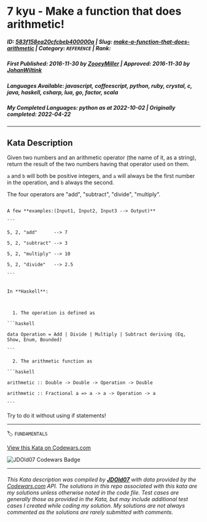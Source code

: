 # 7 kyu - Make a function that does arithmetic!

##### **ID**: [583f158ea20cfcbeb400000a](https://www.codewars.com/kata/583f158ea20cfcbeb400000a) | **Slug**: [make-a-function-that-does-arithmetic](https://www.codewars.com/kata/583f158ea20cfcbeb400000a) | **Category**: `REFERENCE` | **Rank**: <span style="color:white">7 kyu</span>

##### **First Published**: 2016-11-30 ***by*** [ZooeyMiller](https://www.codewars.com/users/ZooeyMiller) | **Approved**: 2016-11-30 ***by*** [JohanWiltink](https://www.codewars.com/users/JohanWiltink)

##### **Languages Available**: javascript, coffeescript, python, ruby, crystal, c, java, haskell, csharp, lua, go, factor, scala

##### **My Completed Languages**: python ***as at*** 2022-10-02 | **Originally completed**: 2022-04-22

---

## Kata Description


Given two numbers and an arithmetic operator (the name of it, as a string), return the result of the two numbers having that operator used on them. 





```a``` and ```b``` will both be positive integers, and ```a``` will always be the first number in the operation, and ```b``` always the second.



The four operators are "add", "subtract", "divide", "multiply". 



~~~if-not:haskell

A few **examples:(Input1, Input2, Input3 --> Output)**

```

5, 2, "add"      --> 7

5, 2, "subtract" --> 3

5, 2, "multiply" --> 10

5, 2, "divide"   --> 2.5

```

~~~



~~~if:haskell

In **Haskell**:



  1. The operation is defined as

```haskell

data Operation = Add | Divide | Multiply | Subtract deriving (Eq, Show, Enum, Bounded)

```

  2. The arithmetic function as 

```haskell

arithmetic :: Double -> Double -> Operation -> Double

arithmetic :: Fractional a => a -> a -> Operation -> a

```

~~~





Try to do it without using if statements!



---


🏷 `FUNDAMENTALS`


[View this Kata on Codewars.com](https://www.codewars.com/kata/583f158ea20cfcbeb400000a)

![](https://www.codewars.com/users/jdold07/badges/large "JDOld07 Codewars Badge")

---

###### *This Kata description was compiled by [**JDOld07**](https://tpstech.dev) with data provided by the [Codewars.com](https://www.codewars.com) API.  The solutions in this repo associated with this kata are my solutions unless otherwise noted in the code file.  Test cases are generally those as provided in the Kata, but may include additional test cases I created while coding my solution.  My solutions are not always commented as the solutions are rarely submitted with comments.*

